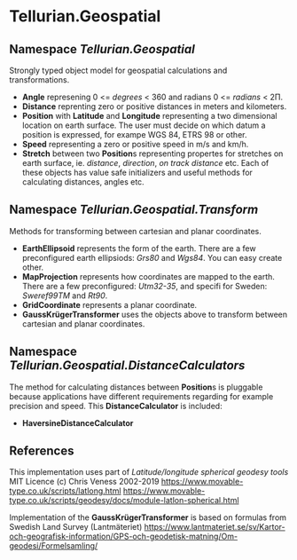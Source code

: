 # Tellurian.Geospatial
## Namespace *Tellurian.Geospatial*
Strongly typed object model for geospatial calculations and transformations.
* **Angle** represening 0 <= *degrees* < 360 and radians 0 <= *radians* < 2Π.
* **Distance** reprenting zero or positive distances in meters and kilometers.
* **Position** with **Latitude** and **Longitude** representing a two dimensional location on earth surface. The user must decide on which datum a position is expressed, for exampe WGS 84, ETRS 98 or other. 
* **Speed** representing a zero or positive speed in m/s and km/h.
* **Stretch** between two **Position**s representing propertes for stretches on earth surface, ie. *distance*, *direction*, *on track distance* etc.
Each of these objects has value safe initializers and useful methods for calculating distances, angles etc. 

## Namespace *Tellurian.Geospatial.Transform*
Methods for transforming between cartesian and planar coordinates.
* **EarthEllipsoid** represents the form of the earth. There are a few preconfigured earth ellipsiods: *Grs80* and *Wgs84*. You can easy create other.
* **MapProjection** represents how coordinates are mapped to the earth.  There are a few preconfigured: *Utm32-35*, and specifi for Sweden: *Sweref99TM* and *Rt90*.
* **GridCoordinate** represents a planar coordinate.
* **GaussKrügerTransformer** uses the objects above to transform between cartesian and planar coordinates.

## Namespace *Tellurian.Geospatial.DistanceCalculators*
The method for calculating distances between **Position**s is pluggable because applications have different requirements regarding for example precision and speed. This **DistanceCalculator** is included:
* **HaversineDistanceCalculator**

## References
This implementation uses part of *Latitude/longitude spherical geodesy tools* 
MIT Licence (c) Chris Veness 2002-2019
https://www.movable-type.co.uk/scripts/latlong.html 
https://www.movable-type.co.uk/scripts/geodesy/docs/module-latlon-spherical.html 

Implementation of the **GaussKrügerTransformer** is based on formulas from Swedish Land Survey (Lantmäteriet)
https://www.lantmateriet.se/sv/Kartor-och-geografisk-information/GPS-och-geodetisk-matning/Om-geodesi/Formelsamling/
